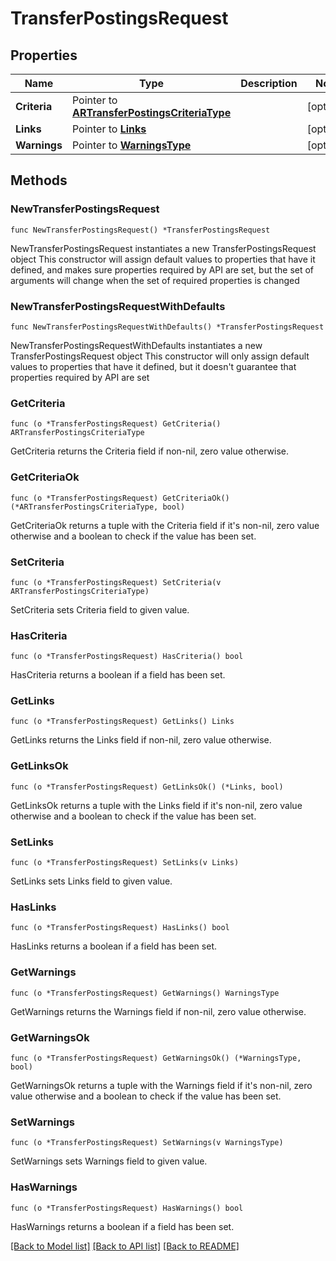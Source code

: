 # TransferPostingsRequest

## Properties

Name | Type | Description | Notes
------------ | ------------- | ------------- | -------------
**Criteria** | Pointer to [**ARTransferPostingsCriteriaType**](ARTransferPostingsCriteriaType.md) |  | [optional] 
**Links** | Pointer to [**Links**](Links.md) |  | [optional] 
**Warnings** | Pointer to [**WarningsType**](WarningsType.md) |  | [optional] 

## Methods

### NewTransferPostingsRequest

`func NewTransferPostingsRequest() *TransferPostingsRequest`

NewTransferPostingsRequest instantiates a new TransferPostingsRequest object
This constructor will assign default values to properties that have it defined,
and makes sure properties required by API are set, but the set of arguments
will change when the set of required properties is changed

### NewTransferPostingsRequestWithDefaults

`func NewTransferPostingsRequestWithDefaults() *TransferPostingsRequest`

NewTransferPostingsRequestWithDefaults instantiates a new TransferPostingsRequest object
This constructor will only assign default values to properties that have it defined,
but it doesn't guarantee that properties required by API are set

### GetCriteria

`func (o *TransferPostingsRequest) GetCriteria() ARTransferPostingsCriteriaType`

GetCriteria returns the Criteria field if non-nil, zero value otherwise.

### GetCriteriaOk

`func (o *TransferPostingsRequest) GetCriteriaOk() (*ARTransferPostingsCriteriaType, bool)`

GetCriteriaOk returns a tuple with the Criteria field if it's non-nil, zero value otherwise
and a boolean to check if the value has been set.

### SetCriteria

`func (o *TransferPostingsRequest) SetCriteria(v ARTransferPostingsCriteriaType)`

SetCriteria sets Criteria field to given value.

### HasCriteria

`func (o *TransferPostingsRequest) HasCriteria() bool`

HasCriteria returns a boolean if a field has been set.

### GetLinks

`func (o *TransferPostingsRequest) GetLinks() Links`

GetLinks returns the Links field if non-nil, zero value otherwise.

### GetLinksOk

`func (o *TransferPostingsRequest) GetLinksOk() (*Links, bool)`

GetLinksOk returns a tuple with the Links field if it's non-nil, zero value otherwise
and a boolean to check if the value has been set.

### SetLinks

`func (o *TransferPostingsRequest) SetLinks(v Links)`

SetLinks sets Links field to given value.

### HasLinks

`func (o *TransferPostingsRequest) HasLinks() bool`

HasLinks returns a boolean if a field has been set.

### GetWarnings

`func (o *TransferPostingsRequest) GetWarnings() WarningsType`

GetWarnings returns the Warnings field if non-nil, zero value otherwise.

### GetWarningsOk

`func (o *TransferPostingsRequest) GetWarningsOk() (*WarningsType, bool)`

GetWarningsOk returns a tuple with the Warnings field if it's non-nil, zero value otherwise
and a boolean to check if the value has been set.

### SetWarnings

`func (o *TransferPostingsRequest) SetWarnings(v WarningsType)`

SetWarnings sets Warnings field to given value.

### HasWarnings

`func (o *TransferPostingsRequest) HasWarnings() bool`

HasWarnings returns a boolean if a field has been set.


[[Back to Model list]](../README.md#documentation-for-models) [[Back to API list]](../README.md#documentation-for-api-endpoints) [[Back to README]](../README.md)


